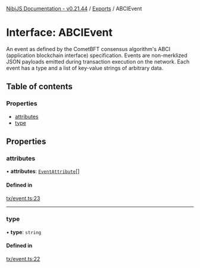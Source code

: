 [NibiJS Documentation - v0.21.44](../intro.md) / [Exports](../modules.md) / ABCIEvent

# Interface: ABCIEvent

An event as defined by the CometBFT consensus algorithm's
ABCI (application blockchain interface) specification.
Events are non-merklized JSON payloads emitted during transaction
execution on the network. Each event has a type and a list of
key-value strings of arbitrary data.

## Table of contents

### Properties

- [attributes](ABCIEvent.md#attributes)
- [type](ABCIEvent.md#type)

## Properties

### attributes

• **attributes**: [`EventAttribute`](EventAttribute.md)[]

#### Defined in

[tx/event.ts:23](https://github.com/NibiruChain/ts-sdk/blob/e2ebd40/packages/nibijs/src/tx/event.ts#L23)

---

### type

• **type**: `string`

#### Defined in

[tx/event.ts:22](https://github.com/NibiruChain/ts-sdk/blob/e2ebd40/packages/nibijs/src/tx/event.ts#L22)
